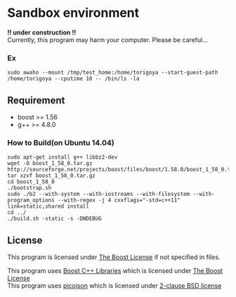 # Sandbox environment
**!! under construction !!**  
Currently, this program may harm your computer. Please be careful...

### Ex

```
sudo awaho --mount /tmp/test_home:/home/torigoya --start-guest-path /home/torigoya --cputime 10 -- /bin/ls -la
```

## Requirement
- boost >= 1.56
- g++ >= 4.8.0

### How to Build(on Ubuntu 14.04)
```
sudo apt-get install g++ libbz2-dev
wget -O boost_1_58_0.tar.gz http://sourceforge.net/projects/boost/files/boost/1.58.0/boost_1_58_0.tar.gz/download
tar xzvf boost_1_58_0.tar.gz
cd boost_1_58_0
./bootstrap.sh
sudo ./b2 --with-system --with-iostreams --with-filesystem --with-program_options --with-regex -j 4 cxxflags="-std=c++11" link=static,shared install
cd ../
./build.sh -static -s -DNDEBUG
```

## License
This program is licensed under [The Boost License](http://www.boost.org/users/license.html) if not specified in files.

This program uses [Boost C++ Libraries](http://www.boost.org/) which is licensed under [The Boost License](http://www.boost.org/users/license.html)  
This program uses [picojson](https://github.com/kazuho/picojson) which is licensed under [2-clause BSD license](http://opensource.org/licenses/BSD-2-Clause)
